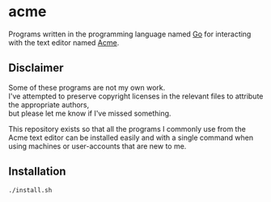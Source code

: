 # acme
Programs written in the programming language named [Go](https://en.wikipedia.org/wiki/Go_(programming_language)) for interacting with the text editor named [Acme](https://en.wikipedia.org/wiki/Acme_(text_editor)).

## Disclaimer
Some of these programs are not my own work.  
I've attempted to preserve copyright licenses in the relevant files to attribute the appropriate authors,  
but please let me know if I've missed something.

This repository exists so that all the programs I commonly use from the Acme text editor 
can be installed easily and with a single command when using machines or user-accounts that are new to me.

## Installation
`./install.sh`
